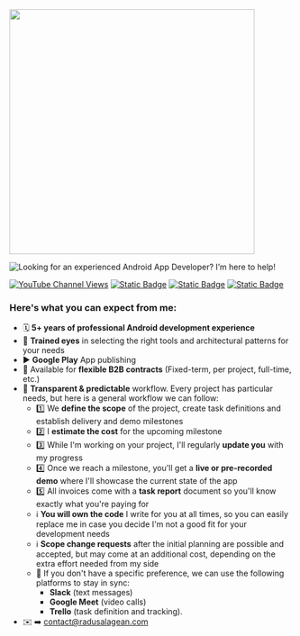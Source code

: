 <img src="https://radusalagean.com/wp-content/uploads/2025/03/radu-salagean-banner-blue-github-profile.svg" width="435">

![Looking for an experienced Android App Developer? I’m here to help!](https://readme-typing-svg.demolab.com?font=Noto&size=22&duration=1000&pause=600&color=4285F4&multiline=true&repeat=false&width=435&height=96&lines=Looking+for+an+experienced+;Android+App+Developer%3F;I%E2%80%99m+here+to+help!+%F0%9F%A4%9D)

[![YouTube Channel Views](https://img.shields.io/youtube/channel/views/UCrxoO9Y0wupReTNxmEIpIdw?style=for-the-badge&logo=youtube&label=tutorial%20views&labelColor=%23ff0000&color=%23333333&link=https%3A%2F%2Fwww.youtube.com%2Fplaylist%3Flist%3DPLeYPyxTMnOLW7O_AZWLWHgeMIMMBYOZLu)](https://www.youtube.com/playlist?list=PLeYPyxTMnOLW7O_AZWLWHgeMIMMBYOZLu)
[![Static Badge](https://img.shields.io/badge/Blog%20Articles%20-%20%23464342?style=for-the-badge&logo=wordpress&link=https%3A%2F%2Fradusalagean.com%2F)](https://radusalagean.com)
[![Static Badge](https://img.shields.io/badge/Projects%20I%20worked%20on%20-%20%2334A853?style=for-the-badge&logo=googleplay&link=https%3A%2F%2Fradusalagean.com%2Fportfolio)](https://radusalagean.com/portfolio)
[![Static Badge](https://img.shields.io/badge/Connect%20on%20LinkedIn%20-%20%230a66c2?style=for-the-badge&link=https%3A%2F%2Fwww.linkedin.com%2Fin%2Fradu-s-55329022b%2F)](https://www.linkedin.com/in/radu-s-55329022b/)

### Here's what you can expect from me:
- 🗓️ **5+ years of professional Android development experience**
- 👀 **Trained eyes** in selecting the right tools and architectural patterns for your needs
- ▶️ **Google Play** App publishing
- 📄 Available for **flexible B2B contracts** (Fixed-term, per project, full-time, etc.)
- 🤝 **Transparent & predictable** workflow. Every project has particular needs, but here is a general workflow we can follow:
  - 1️⃣ We **define the scope** of the project, create task definitions and establish delivery and demo milestones
  - 2️⃣ I **estimate the cost** for the upcoming milestone
  - 3️⃣ While I'm working on your project, I'll regularly **update you** with my progress
  - 4️⃣ Once we reach a milestone, you'll get a **live or pre-recorded demo** where I'll showcase the current state of the app
  - 5️⃣ All invoices come with a **task report** document so you'll know exactly what you're paying for
  - ℹ️ **You will own the code** I write for you at all times, so you can easily replace me in case you decide I'm not a good fit for your development needs
  - ℹ️ **Scope change requests** after the initial planning are possible and accepted, but may come at an additional cost, depending on the extra effort needed from my side 
  - 🔄 If you don't have a specific preference, we can use the following platforms to stay in sync:
    - **Slack** (text messages)
    - **Google Meet** (video calls)
    - **Trello** (task definition and tracking).
- ✉️ ➡️ [contact@radusalagean.com](mailto:contact@radusalagean.com?subject=Let%27s%20work%20together)
